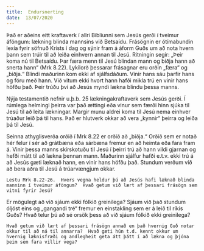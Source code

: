 ```yaml
---
title:  Endursnerting
date:  13/07/2020
---
```


Það er aðeins eitt kraftaverk í allri Biblíunni sem Jesús gerði í tveimur áföngum: lækning blinda mannsins við Betsaídu.  Frásögnin er ótímabundin lexía fyrir söfnuð Krists í dag og sýnir fram á áform Guðs um að nota hvern þann sem trúir til að leiða einhvern annan til Jesú.  Ritningin segir: „Þeir koma nú til Betsaídu. Þar færa menn til Jesú blindan mann og biðja hann að snerta hann“ (Mrk 8.22).  Lykilorð þessarar frásagnar eru orðin „færa“ og „biðja.“  Blindi maðurinn kom ekki af sjálfsdáðum.  Vinir hans sáu þarfir hans og fóru með hann.  Við vitum ekki hvort hann hafði mikla trú en vinir hans höfðu það.  Þeir trúðu því að Jesús myndi lækna blindu þessa manns.

Nýja testamentið nefnir u.þ.b. 25 lækningakraftaverk sem Jesús gerði.  Í rúmlega helmingi þeirra var það ættingi eða vinur sem færði hinn sjúka til Jesú til að leita lækningar.  Margir munu aldrei koma til Jesú nema einhver trúaður leið þá til hans.  Það er hlutverk okkar að vera „kynnir“ þeirra og leiða þá til Jesú.

Seinna athyglisverða orðið í Mrk 8.22 er orðið að „biðja.“  Orðið sem er notað hér felur í sér að grátbæna eða sárbæna fremur en að heimta eða fara fram á.  Vinir þessa manns skírskotuðu til Jesú í þeirri trú að hann vildi gjarnan og hefði mátt til að lækna þennan mann.  Maðurinn sjálfur hafði e.t.v. ekki trú á að Jesús gæti læknað hann, en vinir hans höfðu það.  Stundum verðum við að bera aðra til Jesú á trúarvængjum okkar.

`Lestu Mrk 8.22-26.  Hvers vegna heldur þú að Jesús hafi læknað blinda manninn í tveimur áföngum?  Hvað getum við lært af þessari frásögn sem vitni fyrir Jesú?`

Er mögulegt að við sjáum ekki fólkið greinilega?  Sjáum við það stundum óljóst eins og „gangandi tré“ fremur en einstakling sem er á leið til ríkis Guðs?  Hvað telur þú að sé orsök þess að við sjáum fólkið ekki greinilega?

`Hvað getum við lært af þessari frásögn annað en það hvernig Guð notar okkur til að ná til annarra?  Hvað gæti hún t.d. kennt okkur um hvernig læknisfræði og andlegheit geta átt þátt í að lækna og þjóna þeim sem fara villir vega?`
